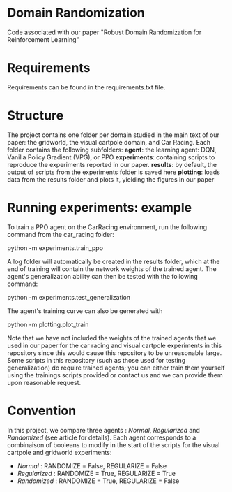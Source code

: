 # Domain Randomization
Code associated with our paper "Robust Domain Randomization for Reinforcement Learning"

# Requirements

Requirements can be found in the requirements.txt file.

# Structure
The project contains one folder per domain studied in the main text of our paper: the gridworld, the visual cartpole domain, and Car Racing. Each folder contains the following subfolders:
**agent**: the learning agent: DQN, Vanilla Policy Gradient (VPG), or PPO
**experiments**: containing scripts to reproduce the experiments reported in our paper.
**results**: by default, the output of scripts from the experiments folder is saved here
**plotting**: loads data from the results folder and plots it, yielding the figures in our paper

# Running experiments: example
To train a PPO agent on the CarRacing environment, run the following command from the car_racing folder:

  python -m experiments.train_ppo

A log folder will automatically be created in the results folder, which at the end of training will contain the network weights of the trained agent. The agent's generalization ability can then be tested with the following command:

  python -m experiments.test_generalization

The agent's training curve can also be generated with

  python -m plotting.plot_train

Note that we have not included the weights of the trained agents that we used in our paper for the car racing and visual cartpole experiments in this repository since this would cause this repository to be unreasonable large. Some scripts in this repository (such as those used for testing generalization) do require trained agents; you can either train them yourself using the trainings scripts provided or contact us and we can provide them upon reasonable request.

# Convention
In this project, we compare three agents : *Normal*, *Regularized* and *Randomized* (see article for details). Each agent corresponds to a combinaison of booleans to modify in the start of the scripts for the visual cartpole and gridworld experiments:
- *Normal* : RANDOMIZE = False, REGULARIZE = False
- *Regularized* : RANDOMIZE = True, REGULARIZE = True
- *Randomized* : RANDOMIZE = True, REGULARIZE = False

